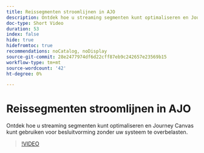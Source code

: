 ```yaml
---
title: Reissegmenten stroomlijnen in AJO
description: Ontdek hoe u streaming segmenten kunt optimaliseren en Journey Canvas kunt gebruiken voor besluitvorming zonder uw systeem te overbelasten.
doc-type: Short Video
duration: 53
index: false
hide: true
hidefromtoc: true
recommendations: noCatalog, noDisplay
source-git-commit: 28e2477974df6d22cff87eb9c242657e23569b15
workflow-type: tm+mt
source-wordcount: '42'
ht-degree: 0%

---
```



# Reissegmenten stroomlijnen in AJO

Ontdek hoe u streaming segmenten kunt optimaliseren en Journey Canvas kunt gebruiken voor besluitvorming zonder uw systeem te overbelasten.

<!-- 62_S522_3442522_52_streamlining-journey-segments-in-ajo -->
>[!VIDEO](https://video.tv.adobe.com/v/3460459/?learn=on&enablevpops=true&captions=dut)
